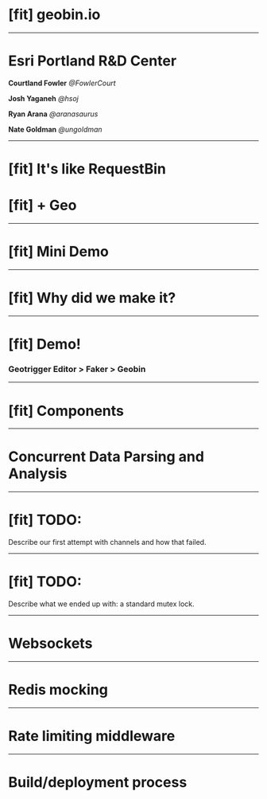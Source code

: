 # [fit] geobin.io
---

# Esri Portland R&D Center
__Courtland Fowler__
_@FowlerCourt_

__Josh Yaganeh__
_@hsoj_

__Ryan Arana__
_@aranasaurus_

__Nate Goldman__
_@ungoldman_

---

# [fit] It's like RequestBin
# [fit] + Geo

---

# [fit] Mini Demo

---

# [fit] Why did we make it?

---

# [fit] Demo!

### Geotrigger Editor __>__ Faker __>__ Geobin

---

# [fit] Components

---

# Concurrent Data Parsing and Analysis

---

# [fit] TODO:

Describe our first attempt with channels and how that failed.

---

# [fit] TODO:

Describe what we ended up with: a standard mutex lock.

---

# Websockets

---

# Redis mocking

---

# Rate limiting middleware

---

# Build/deployment process
